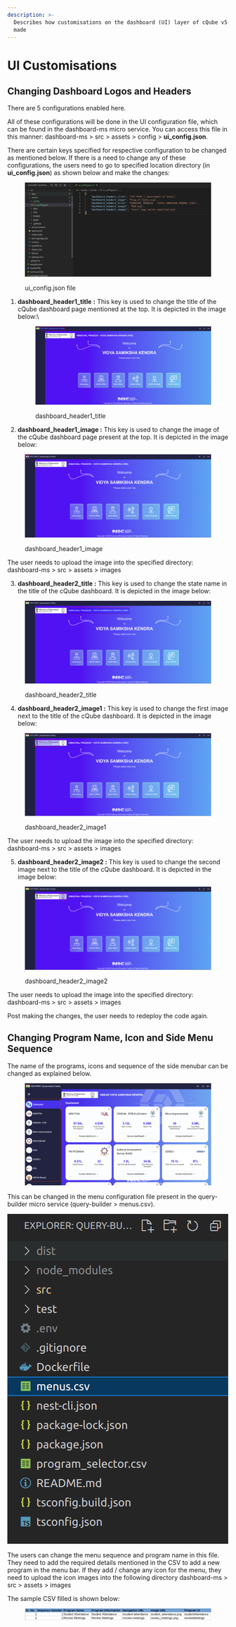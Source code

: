 ```yaml
---
description: >-
  Describes how customisations on the dashboard (UI) layer of cQube v5.0 can be
  made
---
```


# UI Customisations

## Changing Dashboard Logos and Headers

There are 5 configurations enabled here.&#x20;

All of these configurations will be done in the UI configuration file, which can be found in the dashboard-ms micro service. You can access this file in this manner: dashboard-ms > src > assets > config > **ui\_config.json**.&#x20;

There are certain keys specified for respective configuration to be changed as mentioned below. If there is a need to change any of these configurations, the users need to go to specified location directory (in **ui\_config.json**) as shown below and make the changes:

<figure><img src="../.gitbook/assets/image (7) (3).png" alt=""><figcaption><p>ui_config.json file</p></figcaption></figure>

1.  **dashboard\_header1\_title** **:** This key is used to change the title of the cQube dashboard page mentioned at the top. It is depicted in the image below:\


    <figure><img src="../.gitbook/assets/image (22).png" alt=""><figcaption><p>dashboard_header1_title</p></figcaption></figure>
2. **dashboard\_header1\_image :** This key is used to change the image of the cQube dashboard page present at the top. It is depicted in the image below:

<figure><img src="../.gitbook/assets/image (11) (1).png" alt=""><figcaption><p>dashboard_header1_image</p></figcaption></figure>

The user needs to upload the image into the specified directory: dashboard-ms > src > assets > images

3. **dashboard\_header2\_title :** This key is used to change the state name in the title of the cQube dashboard. It is depicted in the image below:

<figure><img src="../.gitbook/assets/image (2) (1).png" alt=""><figcaption><p>dashboard_header2_title</p></figcaption></figure>

4. **dashboard\_header2\_image1 :** This key is used to change the first image next to the title of the cQube dashboard. It is depicted in the image below:

<figure><img src="../.gitbook/assets/image (2) (5).png" alt=""><figcaption><p>dashboard_header2_image1</p></figcaption></figure>

The user needs to upload the image into the specified directory: dashboard-ms > src > assets > images

5. **dashboard\_header2\_image2 :** This key is used to change the second image next to the title of the cQube dashboard. It is depicted in the image below:

<figure><img src="../.gitbook/assets/image (13).png" alt=""><figcaption><p>dashboard_header2_image2</p></figcaption></figure>

The user needs to upload the image into the specified directory: dashboard-ms > src > assets > images

Post making the changes, the user needs to redeploy the code again.

## &#x20;Changing Program Name, Icon and Side Menu Sequence

The name of the programs, icons and sequence of the side menubar can be changed as explained below.

<figure><img src="../.gitbook/assets/image (1) (3).png" alt=""><figcaption></figcaption></figure>

This can be changed in the menu configuration file present in the query-builder micro service (query-builder > menus.csv).&#x20;

![](<../.gitbook/assets/image (16) (2).png>)

The users can change the menu sequence and program name in this file. They need to add the required details mentioned in the CSV to add a new program in the menu bar. If they add / change any icon for the menu, they need to upload the icon images into the following directory dashboard-ms > src > assets > images

The sample CSV filled is shown below:

<figure><img src="../.gitbook/assets/image (5) (1).png" alt=""><figcaption></figcaption></figure>
